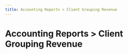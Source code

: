 ```yaml
---
title: Accounting Reports > Client Grouping Revenue
---
```


# Accounting Reports > Client Grouping Revenue
